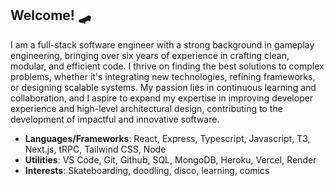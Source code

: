 ## Welcome! 🛹
I am a full-stack software engineer with a strong background in gameplay engineering, bringing over six years of experience in crafting clean, modular, and efficient code. I thrive on finding the best solutions to complex problems, whether it's integrating new technologies, refining frameworks, or designing scalable systems. My passion lies in continuous learning and collaboration, and I aspire to expand my expertise in improving developer experience and high-level architectural design, contributing to the development of impactful and innovative software.

+ **Languages/Frameworks**: React, Express, Typescript, Javascript, T3, Next.js, tRPC, Tailwind CSS, Node
+ **Utilities**: VS Code, Git, Github, SQL, MongoDB, Heroku, Vercel, Render
+ **Interests**: Skateboarding, doodling, disco, learning, comics

<!--
**maxhimmel/maxhimmel** is a ✨ _special_ ✨ repository because its `README.md` (this file) appears on your GitHub profile.

Here are some ideas to get you started:

- 🔭 I’m currently working on ...
- 🌱 I’m currently learning ...
- 👯 I’m looking to collaborate on ...
- 🤔 I’m looking for help with ...
- 💬 Ask me about ...
- 📫 How to reach me: ...
- 😄 Pronouns: ...
- ⚡ Fun fact: ...
-->
